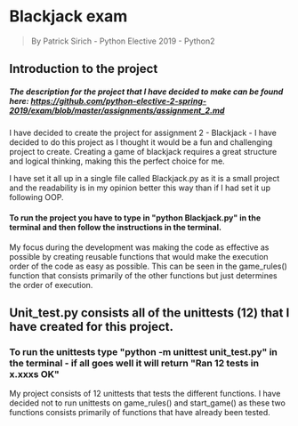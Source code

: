 # Blackjack exam
> By Patrick Sirich - Python Elective 2019 - Python2

## Introduction to the project
##### The description for the project that I have decided to make can be found here: https://github.com/python-elective-2-spring-2019/exam/blob/master/assignments/assignment_2.md



I have decided to create the project for assignment 2 - Blackjack - I have decided to do this project as I thought it would be a fun and challenging project to create. Creating a game of blackjack requires a great structure and logical thinking, making this the perfect choice for me.

I have set it all up in a single file called Blackjack.py as it is a small project and the readability is in my opinion better this way than if I had set it up following OOP. 
#### To run the project you have to type in "python Blackjack.py" in the terminal and then follow the instructions in the terminal.

My focus during the development was making the code as effective as possible by creating reusable functions that would make the execution order of the code as easy as possible. This can be seen in the game_rules() function that consists primarily of the other functions but just determines the order of execution. 

## Unit_test.py consists all of the unittests (12) that I have created for this project.
### To run the unittests type "python -m unittest unit_test.py" in the terminal - if all goes well it will return "Ran 12 tests in x.xxxs OK"

My project consists of 12 unittests that tests the different functions. I have decided not to run unittests on game_rules() and start_game() as these two functions consists primarily of functions that have already been tested.
